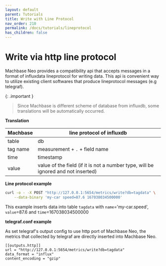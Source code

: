 ```yaml
---
layout: default
parent: Tutorials
title: Write with Line Protocol
nav_order: 210
permalink: /docs/tutorials/lineprotocol
has_children: false
---
```


# Write via http line protocol

Machbase Neo provides a compatibility api that accepts messages in a format of influxdata lineprotocol for writing data.
This api is convenient way to utilize existing client softwares that produce lineprotocol messages (e.g telegraf).

{: .important }
> Since Machbase is different scheme of database from influxdb, some translations will be automatically occurred.
    
**Translation**

| Machbase            | line protocol of influxdb                   |
| ------------------- | ------------------------------------------- |
| table               | db                                          |
| tag name            | measurement + `.` + field name              |
| time                | timestamp                                   |
| value               | value of the field (if it is not a number type, will be ignored and not inserted) |

**Line protocol example**

```sh
curl -o - -X POST "http://127.0.0.1:5654/metrics/write?db=tagdata" \
    --data-binary 'my-car speed=87.6 167038034500000'
```

This example inserts data into table `tagdata` with `name`='my-car.speed', `value`=87.6 and `time`=167038034500000

**telegraf.conf example**

As set telegraf's output config to use http port of Machbase Neo,
the metrics that collected by telegraf are directly inserted into Machbase Neo.

```
[[outputs.http]]
url = "http://127.0.0.1:5654/metrics/write?db=tagdata"
data_format = "influx"
content_encoding = "gzip"
```
